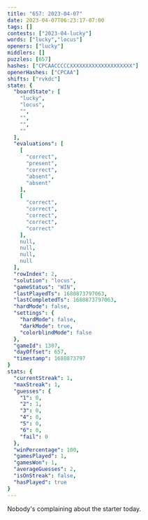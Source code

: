 ```yaml
---
title: "657: 2023-04-07"
date: 2023-04-07T06:23:17-07:00
tags: []
contests: ["2023-04-lucky"]
words: ["lucky","locus"]
openers: ["lucky"]
middlers: []
puzzles: [657]
hashes: ["CPCAACCCCCXXXXXXXXXXXXXXXXXXXX"]
openerHashes: ["CPCAA"]
shifts: ["rvkdc"]
state: {
  "boardState": [
    "lucky",
    "locus",
    "",
    "",
    "",
    ""
  ],
  "evaluations": [
    [
      "correct",
      "present",
      "correct",
      "absent",
      "absent"
    ],
    [
      "correct",
      "correct",
      "correct",
      "correct",
      "correct"
    ],
    null,
    null,
    null,
    null
  ],
  "rowIndex": 2,
  "solution": "locus",
  "gameStatus": "WIN",
  "lastPlayedTs": 1680873797063,
  "lastCompletedTs": 1680873797063,
  "hardMode": false,
  "settings": {
    "hardMode": false,
    "darkMode": true,
    "colorblindMode": false
  },
  "gameId": 1307,
  "dayOffset": 657,
  "timestamp": 1680873797
}
stats: {
  "currentStreak": 1,
  "maxStreak": 1,
  "guesses": {
    "1": 0,
    "2": 1,
    "3": 0,
    "4": 0,
    "5": 0,
    "6": 0,
    "fail": 0
  },
  "winPercentage": 100,
  "gamesPlayed": 1,
  "gamesWon": 1,
  "averageGuesses": 2,
  "isOnStreak": false,
  "hasPlayed": true
}
---
```

<!-- more -->
Nobody's complaining about the starter today.

